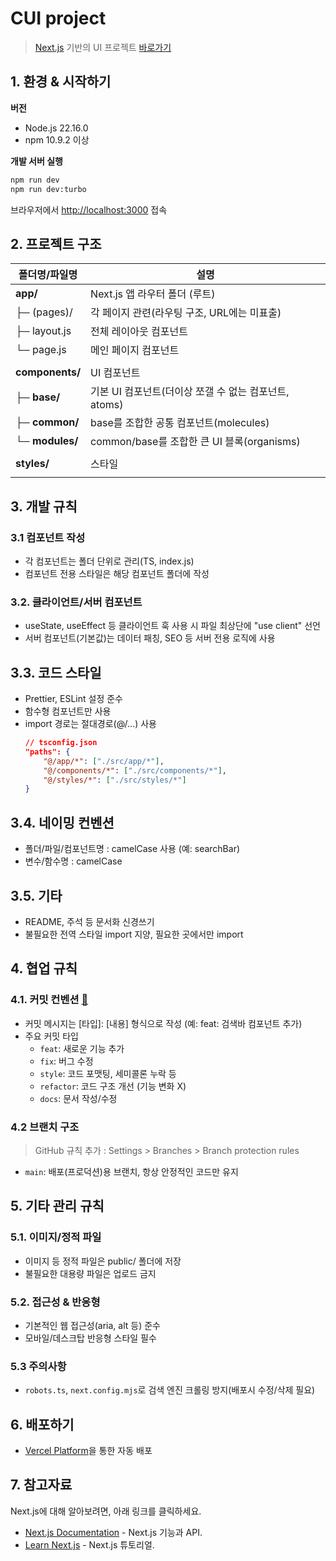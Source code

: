 # CUI project

> [Next.js](https://nextjs.org) 기반의 UI 프로젝트
> [바로가기](https://cui-dun.vercel.app/)

## 1. 환경 & 시작하기

**버전**

-   Node.js 22.16.0
-   npm 10.9.2 이상

**개발 서버 실행**

```bash
npm run dev
npm run dev:turbo
```

브라우저에서 [http://localhost:3000](http://localhost:3000) 접속

## 2. 프로젝트 구조

| 폴더명/파일명   | 설명                                                  |
| --------------- | ----------------------------------------------------- |
| **app/**        | Next.js 앱 라우터 폴더 (루트)                         |
| ├─ (pages)/     | 각 페이지 관련(라우팅 구조, URL에는 미표출)           |
| ├─ layout.js    | 전체 레이아웃 컴포넌트                                |
| └─ page.js      | 메인 페이지 컴포넌트                                  |
|                 |                                                       |
| **components/** | UI 컴포넌트                                           |
| ├─ **base/**    | 기본 UI 컴포넌트(더이상 쪼갤 수 없는 컴포넌트, atoms) |
| ├─ **common/**  | base를 조합한 공통 컴포넌트(molecules)                |
| └─ **modules/** | common/base를 조합한 큰 UI 블록(organisms)            |
|                 |                                                       |
| **styles/**     | 스타일                                                |
|                 |                                                       |

## 3. 개발 규칙

### 3.1 컴포넌트 작성

-   각 컴포넌트는 폴더 단위로 관리(TS, index.js)
-   컴포넌트 전용 스타일은 해당 컴포넌트 폴더에 작성
<!-- -   전역 스타일은 main.scss에서 import -->

### 3.2. 클라이언트/서버 컴포넌트

-   useState, useEffect 등 클라이언트 훅 사용 시 파일 최상단에 "use client" 선언
-   서버 컴포넌트(기본값)는 데이터 패칭, SEO 등 서버 전용 로직에 사용

## 3.3. 코드 스타일

-   Prettier, ESLint 설정 준수
-   함수형 컴포넌트만 사용
-   import 경로는 절대경로(@/...) 사용
    ```json
    // tsconfig.json
    "paths": {
        "@/app/*": ["./src/app/*"],
        "@/components/*": ["./src/components/*"],
        "@/styles/*": ["./src/styles/*"]
    }
    ```

## 3.4. 네이밍 컨벤션

-   폴더/파일/컴포넌트명 : camelCase 사용 (예: searchBar)
-   변수/함수명 : camelCase
<!-- -   SCSS 클래스명 : BEM 방식 권장 -->

## 3.5. 기타

-   README, 주석 등 문서화 신경쓰기
-   불필요한 전역 스타일 import 지양, 필요한 곳에서만 import

## 4. 협업 규칙

### 4.1. 커밋 컨벤션 [🔗](https://www.conventionalcommits.org/ko/v1.0.0/)

-   커밋 메시지는 [타입]: [내용] 형식으로 작성 (예: feat: 검색바 컴포넌트 추가)
-   주요 커밋 타입
    -   `feat`: 새로운 기능 추가
    -   `fix`: 버그 수정
    -   `style`: 코드 포맷팅, 세미콜론 누락 등
    -   `refactor`: 코드 구조 개선 (기능 변화 X)
    -   `docs`: 문서 작성/수정

### 4.2 브랜치 구조

> GitHub 규칙 추가 : Settings > Branches > Branch protection rules

-   `main`: 배포(프로덕션)용 브랜치, 항상 안정적인 코드만 유지

## 5. 기타 관리 규칙

### 5.1. 이미지/정적 파일

-   이미지 등 정적 파일은 public/ 폴더에 저장
-   불필요한 대용량 파일은 업로드 금지

### 5.2. 접근성 & 반응형

-   기본적인 웹 접근성(aria, alt 등) 준수
-   모바일/데스크탑 반응형 스타일 필수

### 5.3 주의사항

-   `robots.ts`, `next.config.mjs`로 검색 엔진 크롤링 방지(배포시 수정/삭제 필요)

## 6. 배포하기

-   [Vercel Platform](https://vercel.com/)을 통한 자동 배포

## 7. 참고자료

Next.js에 대해 알아보려면, 아래 링크를 클릭하세요.

-   [Next.js Documentation](https://nextjs.org/docs) - Next.js 기능과 API.
-   [Learn Next.js](https://nextjs.org/learn) - Next.js 튜토리얼.

<!--
## PR(Pull Request) 규칙

- PR 제목과 설명에 변경사항, 목적, 테스트 방법 명확히 작성
- 작업 단위를 작게 쪼개서 PR 생성
- 리뷰어 지정 및 코드리뷰 필수
- 관련 이슈 번호(있다면) 명시
- CI(테스트, 린트 등) 통과 후 머지

## 브랜치 구조

> GitHub 규칙 추가 : Settings > Branches > Branch protection rules

- `main`: 배포(프로덕션)용 브랜치, 항상 안정적인 코드만 유지
- `feature/…`: 기능 개발용 브랜치 (예: feature/login)
- `hotfix/…`: 긴급 수정용 브랜치 (예: hotfix/login-bug)
- 브랜치 보호 설정: main 브랜치에 직접 push 금지, PR(코드리뷰)만 merge 가능하도록 설정

## 환경 변수 관리

- 환경 변수는 .env.local 등 환경 파일로 관리
- 민감 정보는 절대 커밋하지 않기
- .env\* 파일은 .gitignore에 반드시 추가

## 패키지 관리

- 패키지 추가/삭제 시 반드시 package.json, package-lock.json 동기화
- 불필요한 패키지 설치 금지

## 테스트

- 중요 로직/컴포넌트는 테스트 코드 작성 권장
- 테스트 파일은 **tests**/ 또는 \*.test.js(또는 .ts)로 관리

## CI/CD 및 보안

- main 브랜치 보호(직접 push 금지, PR만 merge)
- Dependabot, 코드/시크릿 스캔 등 GitHub 보안 기능 활성화
- 배포 전 lint, format, test 통과 필수
-->
